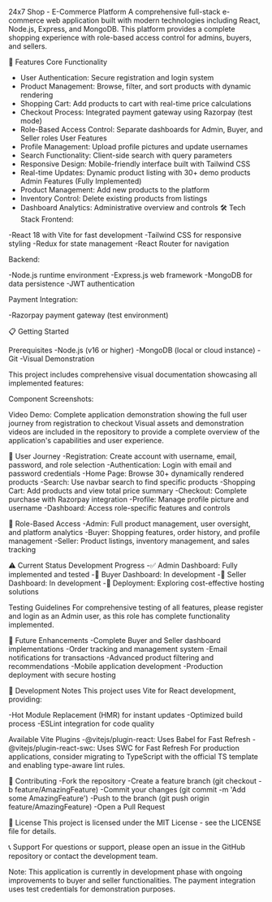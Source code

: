 24x7 Shop - E-Commerce Platform
A comprehensive full-stack e-commerce web application built with modern technologies including React, Node.js, Express, and MongoDB. This platform provides a complete shopping experience with role-based access control for admins, buyers, and sellers.

🚀 Features
Core Functionality
- User Authentication: Secure registration and login system
- Product Management: Browse, filter, and sort products with dynamic rendering
- Shopping Cart: Add products to cart with real-time price calculations
- Checkout Process: Integrated payment gateway using Razorpay (test mode)
- Role-Based Access Control: Separate dashboards for Admin, Buyer, and Seller roles
User Features
- Profile Management: Upload profile pictures and update usernames
- Search Functionality: Client-side search with query parameters
- Responsive Design: Mobile-friendly interface built with Tailwind CSS
- Real-time Updates: Dynamic product listing with 30+ demo products
Admin Features (Fully Implemented)
- Product Management: Add new products to the platform
- Inventory Control: Delete existing products from listings
- Dashboard Analytics: Administrative overview and controls
🛠️ Tech Stack
Frontend:

-React 18 with Vite for fast development
-Tailwind CSS for responsive styling
-Redux for state management
-React Router for navigation

Backend:

-Node.js runtime environment
-Express.js web framework
-MongoDB for data persistence
-JWT authentication

Payment Integration:

-Razorpay payment gateway (test environment)

📋 Getting Started

Prerequisites
-Node.js (v16 or higher)
-MongoDB (local or cloud instance)
-Git
-Visual Demonstration

This project includes comprehensive visual documentation showcasing all implemented features:

Component Screenshots:


Video Demo: Complete application demonstration showing the full user journey from registration to checkout
Visual assets and demonstration videos are included in the repository to provide a complete overview of the application's capabilities and user experience.



🎯 User Journey
-Registration: Create account with username, email, password, and role selection
-Authentication: Login with email and password credentials
-Home Page: Browse 30+ dynamically rendered products
-Search: Use navbar search to find specific products
-Shopping Cart: Add products and view total price summary
-Checkout: Complete purchase with Razorpay integration
-Profile: Manage profile picture and username
-Dashboard: Access role-specific features and controls

🔐 Role-Based Access
-Admin: Full product management, user oversight, and platform analytics
-Buyer: Shopping features, order history, and profile management
-Seller: Product listings, inventory management, and sales tracking

⚠️ Current Status
Development Progress
-✅ Admin Dashboard: Fully implemented and tested
-🚧 Buyer Dashboard: In development
-🚧 Seller Dashboard: In development
-🚧 Deployment: Exploring cost-effective hosting solutions

Testing Guidelines
For comprehensive testing of all features, please register and login as an Admin user, as this role has complete functionality implemented.

🚀 Future Enhancements
-Complete Buyer and Seller dashboard implementations
-Order tracking and management system
-Email notifications for transactions
-Advanced product filtering and recommendations
-Mobile application development
-Production deployment with secure hosting

📝 Development Notes
This project uses Vite for React development, providing:

-Hot Module Replacement (HMR) for instant updates
-Optimized build process
-ESLint integration for code quality

Available Vite Plugins
-@vitejs/plugin-react: Uses Babel for Fast Refresh
-@vitejs/plugin-react-swc: Uses SWC for Fast Refresh
For production applications, consider migrating to TypeScript with the official TS template and enabling type-aware lint rules.

🤝 Contributing
-Fork the repository
-Create a feature branch (git checkout -b feature/AmazingFeature)
-Commit your changes (git commit -m 'Add some AmazingFeature')
-Push to the branch (git push origin feature/AmazingFeature)
-Open a Pull Request

📄 License
This project is licensed under the MIT License - see the LICENSE file for details.

📞 Support
For questions or support, please open an issue in the GitHub repository or contact the development team.

Note: This application is currently in development phase with ongoing improvements to buyer and seller functionalities. The payment integration uses test credentials for demonstration purposes.

